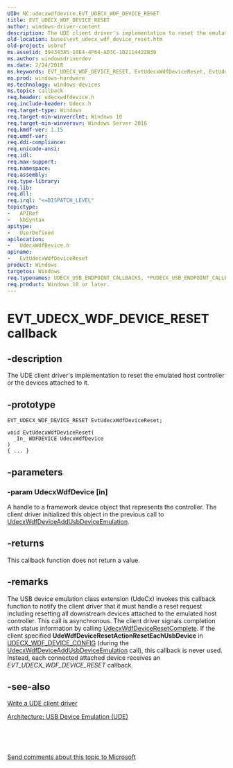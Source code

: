 ```yaml
---
UID: NC:udecxwdfdevice.EVT_UDECX_WDF_DEVICE_RESET
title: EVT_UDECX_WDF_DEVICE_RESET
author: windows-driver-content
description: The UDE client driver's implementation to reset the emulated host controller or the devices attached to it.
old-location: buses\evt_udecx_wdf_device_reset.htm
old-project: usbref
ms.assetid: 394343A5-10E4-4F64-AD3C-1D2114422B39
ms.author: windowsdriverdev
ms.date: 2/24/2018
ms.keywords: EVT_UDECX_WDF_DEVICE_RESET, EvtUdecxWdfDeviceReset, EvtUdecxWdfDeviceReset callback function [Buses], buses.evt_udecx_wdf_device_reset, udecxwdfdevice/EvtUdecxWdfDeviceReset
ms.prod: windows-hardware
ms.technology: windows-devices
ms.topic: callback
req.header: udecxwdfdevice.h
req.include-header: Udecx.h
req.target-type: Windows
req.target-min-winverclnt: Windows 10
req.target-min-winversvr: Windows Server 2016
req.kmdf-ver: 1.15
req.umdf-ver: 
req.ddi-compliance: 
req.unicode-ansi: 
req.idl: 
req.max-support: 
req.namespace: 
req.assembly: 
req.type-library: 
req.lib: 
req.dll: 
req.irql: "<=DISPATCH_LEVEL"
topictype:
-	APIRef
-	kbSyntax
apitype:
-	UserDefined
apilocation:
-	UdecxWdfDevice.h
apiname:
-	EvtUdecxWdfDeviceReset
product: Windows
targetos: Windows
req.typenames: UDECX_USB_ENDPOINT_CALLBACKS, *PUDECX_USB_ENDPOINT_CALLBACKS
req.product: Windows 10 or later.
---
```


# EVT_UDECX_WDF_DEVICE_RESET callback


## -description


The UDE client driver's implementation to reset the emulated host controller or the devices attached to it.


## -prototype


````
EVT_UDECX_WDF_DEVICE_RESET EvtUdecxWdfDeviceReset;

void EvtUdecxWdfDeviceReset(
  _In_ WDFDEVICE UdecxWdfDevice
)
{ ... }
````


## -parameters




### -param UdecxWdfDevice [in]

A handle to a framework device object that represents the controller. The client driver initialized this object in the previous call to <a href="..\udecxwdfdevice\nf-udecxwdfdevice-udecxwdfdeviceaddusbdeviceemulation.md">UdecxWdfDeviceAddUsbDeviceEmulation</a>.


## -returns



This callback function does not return a value.




## -remarks



The USB device emulation  class extension (UdeCx) invokes this callback function to notify the client driver that it must handle a reset request including resetting all downstream devices attached to the emulated host controller.
This call is asynchronous. The client driver signals completion with status information by calling <a href="..\udecxwdfdevice\nf-udecxwdfdevice-udecxwdfdeviceresetcomplete.md">UdecxWdfDeviceResetComplete</a>.
If the client specified <b>UdeWdfDeviceResetActionResetEachUsbDevice</b> in <a href="..\udecxwdfdevice\ns-udecxwdfdevice-_udecx_wdf_device_config.md">UDECX_WDF_DEVICE_CONFIG</a> (during the <a href="..\udecxwdfdevice\nf-udecxwdfdevice-udecxwdfdeviceaddusbdeviceemulation.md">UdecxWdfDeviceAddUsbDeviceEmulation</a> call), this callback is never used. Instead, each connected attached device receives an <i>EVT_UDECX_WDF_DEVICE_RESET</i> callback.





## -see-also

<a href="https://msdn.microsoft.com/library/windows/hardware/mt595939">Write a UDE client driver</a>



<a href="https://msdn.microsoft.com/library/windows/hardware/mt595932">Architecture: USB Device Emulation (UDE)</a>



 

 

<a href="mailto:wsddocfb@microsoft.com?subject=Documentation%20feedback [usbref\buses]:%20EVT_UDECX_WDF_DEVICE_RESET callback function%20 RELEASE:%20(2/24/2018)&amp;body=%0A%0APRIVACY STATEMENT%0A%0AWe use your feedback to improve the documentation. We don't use your email address for any other purpose, and we'll remove your email address from our system after the issue that you're reporting is fixed. While we're working to fix this issue, we might send you an email message to ask for more info. Later, we might also send you an email message to let you know that we've addressed your feedback.%0A%0AFor more info about Microsoft's privacy policy, see http://privacy.microsoft.com/en-us/default.aspx." title="Send comments about this topic to Microsoft">Send comments about this topic to Microsoft</a>


